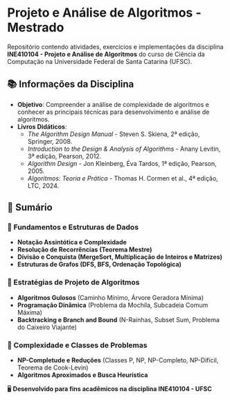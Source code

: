# Projeto e Análise de Algoritmos - Mestrado

Repositório contendo atividades, exercícios e implementações da disciplina **INE410104 - Projeto e Análise de Algoritmos** do curso de Ciência da Computação na Universidade Federal de Santa Catarina (UFSC).

## 📚 Informações da Disciplina

- **Objetivo**: Compreender a análise de complexidade de algoritmos e conhecer as principais técnicas para desenvolvimento e análise de algoritmos.
- **Livros Didáticos**:
  - *The Algorithm Design Manual* - Steven S. Skiena, 2ª edição, Springer, 2008.
  - *Introduction to the Design & Analysis of Algorithms* - Anany Levitin, 3ª edição, Pearson, 2012.
  - *Algorithm Design* - Jon Kleinberg, Éva Tardos, 1ª edição, Pearson, 2005.
  - *Algoritmos: Teoria e Prática* - Thomas H. Cormen et al., 4ª edição, LTC, 2024.


## 🔢 Sumário

### 🔹 Fundamentos e Estruturas de Dados
- **Notação Assintótica e Complexidade**
- **Resolução de Recorrências (Teorema Mestre)**
- **Divisão e Conquista (MergeSort, Multiplicação de Inteiros e Matrizes)**
- **Estruturas de Grafos (DFS, BFS, Ordenação Topológica)**

### 🔹 Estratégias de Projeto de Algoritmos
- **Algoritmos Gulosos** (Caminho Mínimo, Árvore Geradora Mínima)
- **Programação Dinâmica** (Problema da Mochila, Subcadeia Comum Máxima)
- **Backtracking e Branch and Bound** (N-Rainhas, Subset Sum, Problema do Caixeiro Viajante)

### 🔹 Complexidade e Classes de Problemas
- **NP-Completude e Reduções** (Classes P, NP, NP-Completo, NP-Difícil, Teorema de Cook-Levin)
- **Algoritmos Aproximados e Busca Heurística**



🖥️ **Desenvolvido para fins acadêmicos na disciplina INE410104 - UFSC**
